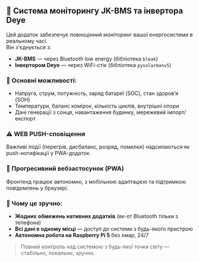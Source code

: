 ## 🔋 Система моніторингу JK-BMS та інвертора Deye

Цей додаток забезпечує повноцінний моніторинг вашої енергосистеми в реальному часі.  
Він з'єднується з:

- **JK-BMS** — через Bluetooth low energy (бібліотека `bleak`)
- **Інвертором Deye** — через WiFi-стік (бібліотека `pysolarmanv5`)

### 🧠 Основні можливості:
- Напруга, струм, потужність, заряд батареї (SOC), стан здоров’я (SOH)
- Температури, баланс комірок, кількість циклів, внутрішні опори
- Дані генерації з сонця, навантаження будинку, мережевий імпорт/експорт

### ⚠️ WEB PUSH-сповіщення
Важливі події (перегрів, дисбаланс, розряд, помилки) надсилаються як push-нотифікації у PWA-додаток.

### 📱 Прогресивний вебзастосунок (PWA)
Фронтенд працює автономно, з мобільною адаптацією та підтримкою повідомлень у браузері.

### 🚀 Чому це зручно:
- **Жодних обмежень нативних додатків** (як-от Bluetooth тільки з телефона)
- **Всі дані в одному місці** — доступ до системи з будь-якого пристрою
- **Автономна робота на Raspberry Pi 5** без хмар, 24/7

> Повний контроль над системою з будь-якої точки світу — стабільно, локально, зручно.
